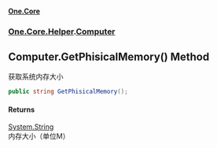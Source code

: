 #### [One.Core](index.md 'index')
### [One.Core.Helper](One_Core_Helper.md 'One.Core.Helper').[Computer](One_Core_Helper_Computer.md 'One.Core.Helper.Computer')
## Computer.GetPhisicalMemory() Method
获取系统内存大小 
```csharp
public string GetPhisicalMemory();
```
#### Returns
[System.String](https://docs.microsoft.com/en-us/dotnet/api/System.String 'System.String')  
内存大小（单位M） 
